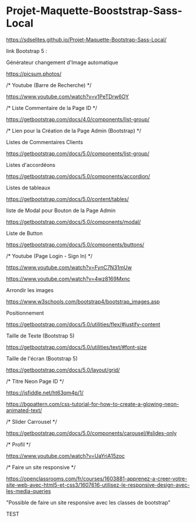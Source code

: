 # Projet-Maquette-Booststrap-Sass-Local

https://sdselites.github.io/Projet-Maquette-Bootstrap-Sass-Local/

link Bootstrap 5 : <script src="/assets/js/bootstrap.bundle.min.js"></script>

 

Générateur changement d'Image automatique

https://picsum.photos/




/* Youtube (Barre de Recherche) */

https://www.youtube.com/watch?v=v1PeTDrw6OY


/* Liste Commentaire de la Page ID */

https://getbootstrap.com/docs/4.0/components/list-group/




/* Lien pour la Création de la Page Admin (Bootstrap) */

Listes de Commentaires Clients

https://getbootstrap.com/docs/5.0/components/list-group/

Listes d'accordéons

https://getbootstrap.com/docs/5.0/components/accordion/

Listes de tableaux

https://getbootstrap.com/docs/5.0/content/tables/

liste de Modal pour Bouton de la Page Admin

https://getbootstrap.com/docs/5.0/components/modal/

Liste de Button

https://getbootstrap.com/docs/5.0/components/buttons/




/* Youtube (Page Login - Sign In) */

https://www.youtube.com/watch?v=FynC7N31mUw

https://www.youtube.com/watch?v=4wz8169Mxnc




Arrondir les images 

https://www.w3schools.com/bootstrap4/bootstrap_images.asp

Positionnement

https://getbootstrap.com/docs/5.0/utilities/flex/#justify-content


Taille de Texte (Bootstrap 5)

https://getbootstrap.com/docs/5.0/utilities/text/#font-size


Taille de l'écran (Bootstrap 5)

https://getbootstrap.com/docs/5.0/layout/grid/



/* Titre Neon Page ID */

https://jsfiddle.net/ht63qm4p/1/

https://bgpattern.com/css-tutorial-for-how-to-create-a-glowing-neon-animated-text/

/* Slider Carrousel */

https://getbootstrap.com/docs/5.0/components/carousel/#slides-only


/* Profil */

https://www.youtube.com/watch?v=UaYriA15zoc



/* Faire un site responsive */

https://openclassrooms.com/fr/courses/1603881-apprenez-a-creer-votre-site-web-avec-html5-et-css3/1607616-utilisez-le-responsive-design-avec-les-media-queries


"Possible de faire un site responsive avec les classes de bootstrap"


TEST